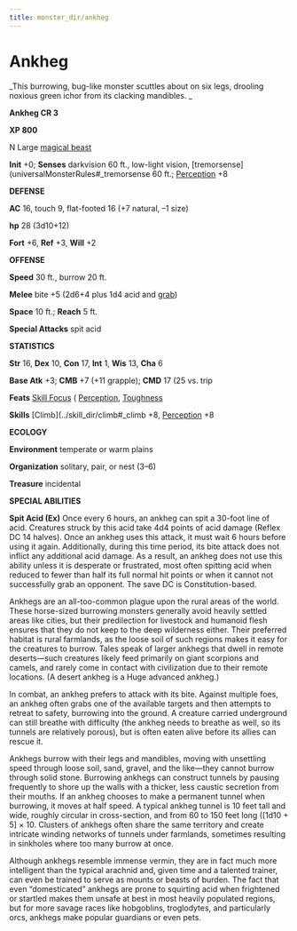 ```yaml
---
title: monster_dir/ankheg
---
```

# Ankheg

_This burrowing, bug-like monster scuttles about on six legs, drooling noxious green ichor from its clacking mandibles. _

**Ankheg CR 3**

**XP 800**

N Large [magical beast](creatureTypes#_magical-beast)

**Init** +0; **Senses** darkvision 60 ft., low-light vision, [tremorsense](universalMonsterRules#_tremorsense 60 ft.; [Perception](../skill_dir/perception#_perception) +8

**DEFENSE**

**AC** 16, touch 9, flat-footed 16 (+7 natural, –1 size)

**hp** 28 (3d10+12)

**Fort** +6, **Ref** +3, **Will** +2

**OFFENSE**

**Speed** 30 ft., burrow 20 ft.

**Melee** bite +5 (2d6+4 plus 1d4 acid and [grab](universalMonsterRules#_grab))

**Space** 10 ft.; **Reach** 5 ft.

**Special Attacks** spit acid

**STATISTICS**

**Str** 16, **Dex** 10, **Con** 17, **Int** 1, **Wis** 13, **Cha** 6

**Base Atk** +3; **CMB** +7 (+11 grapple); **CMD** 17 (25 vs. trip

**Feats** [Skill Focus](../feats#_skill-focus) ( [Perception](../skill_dir/perception#_perception), [Toughness](../feats#_toughness)

**Skills** [Climb](../skill_dir/climb#_climb +8, [Perception](../skill_dir/perception#_perception) +8

**ECOLOGY**

**Environment** temperate or warm plains

**Organization** solitary, pair, or nest (3–6)

**Treasure** incidental

**SPECIAL ABILITIES**

**Spit Acid (Ex)** Once every 6 hours, an ankheg can spit a 30-foot line of acid. Creatures struck by this acid take 4d4 points of acid damage (Reflex DC 14 halves). Once an ankheg uses this attack, it must wait 6 hours before using it again. Additionally, during this time period, its bite attack does not inflict any additional acid damage. As a result, an ankheg does not use this ability unless it is desperate or frustrated, most often spitting acid when reduced to fewer than half its full normal hit points or when it cannot not successfully grab an opponent. The save DC is Constitution-based.

Ankhegs are an all-too-common plague upon the rural areas of the world. These horse-sized burrowing monsters generally avoid heavily settled areas like cities, but their predilection for livestock and humanoid flesh ensures that they do not keep to the deep wilderness either. Their preferred habitat is rural farmlands, as the loose soil of such regions makes it easy for the creatures to burrow. Tales speak of larger ankhegs that dwell in remote deserts—such creatures likely feed primarily on giant scorpions and camels, and rarely come in contact with civilization due to their remote locations. (A desert ankheg is a Huge advanced ankheg.)

In combat, an ankheg prefers to attack with its bite. Against multiple foes, an ankheg often grabs one of the available targets and then attempts to retreat to safety, burrowing into the ground. A creature carried underground can still breathe with difficulty (the ankheg needs to breathe as well, so its tunnels are relatively porous), but is often eaten alive before its allies can rescue it.

Ankhegs burrow with their legs and mandibles, moving with unsettling speed through loose soil, sand, gravel, and the like—they cannot burrow through solid stone. Burrowing ankhegs can construct tunnels by pausing frequently to shore up the walls with a thicker, less caustic secretion from their mouths. If an ankheg chooses to make a permanent tunnel when burrowing, it moves at half speed. A typical ankheg tunnel is 10 feet tall and wide, roughly circular in cross-section, and from 60 to 150 feet long ([1d10 + 5] × 10. Clusters of ankhegs often share the same territory and create intricate winding networks of tunnels under farmlands, sometimes resulting in sinkholes where too many burrow at once.

Although ankhegs resemble immense vermin, they are in fact much more intelligent than the typical arachnid and, given time and a talented trainer, can even be trained to serve as mounts or beasts of burden. The fact that even “domesticated” ankhegs are prone to squirting acid when frightened or startled makes them unsafe at best in most heavily populated regions, but for more savage races like hobgoblins, troglodytes, and particularly orcs, ankhegs make popular guardians or even pets.

